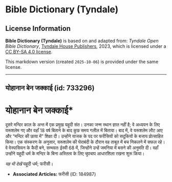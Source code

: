 # Bible Dictionary (Tyndale)

## License Information

**Bible Dictionary (Tyndale)** is based on and adapted from: _Tyndale Open Bible Dictionary_, [Tyndale House Publishers](https://tyndaleopenresources.com/), 2023, which is licensed under a [CC BY-SA 4.0 license](https://creativecommons.org/licenses/by-sa/4.0/legalcode.en).

This markdown version (created `2025-10-06`) is provided under the same license.



--------------------------------

## योहानान बेन जक्काई (id: 733296)

योहानान बेन जक्काई\*
====================

दूसरे मन्दिर काल के अन्त में एक प्रमुख यहूदी संत। उनका जन्म स्थान ज्ञात नहीं है; वे अध्ययन के लिए यरूशलेम गए और वहाँ 18 वर्ष बिताने के बाद कुछ समय गलील में बिताया। बाद में, वे यरूशलेम लौट आए और “मन्दिर की छाया में” शिक्षा दी। उन्होंने याजक के पद पर फरीसियों को सदूकियों के बजाय प्रोत्साहित किया। एक संस्करण के अनुसार, यरूशलेम की घेराबंदी के दौरान वह ताबूत में बच निकलने में सफल रहे। वे वेस्पासियन के कैदी बने, सम्भवतः ईस्वी 68 में, जिन्होंने उन्हें जमनिया में बसने की अनुमति दी। वहाँ उन्होंने यहूदी धर्म के मन्दिर के बिना अस्तित्व के लिए चुपचाप आधारशिला रखना शुरू किया।

*यह भी देखें* यहूदी धर्म; फरीसी।

* **Associated Articles:** फरीसी (ID: 184987)

